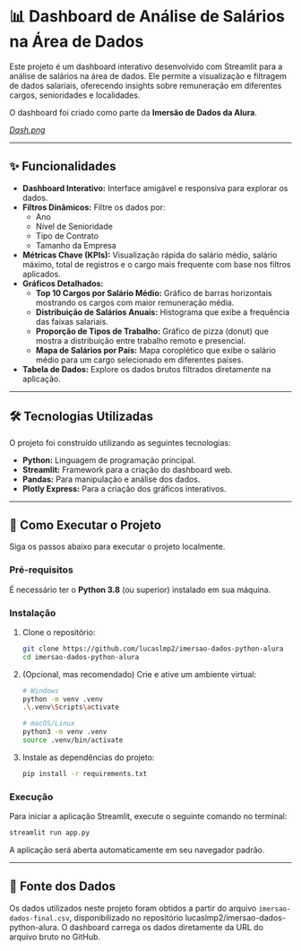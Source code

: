 # 📊 Dashboard de Análise de Salários na Área de Dados

Este projeto é um dashboard interativo desenvolvido com Streamlit para a análise de salários na área de dados. Ele permite a visualização e filtragem de dados salariais, oferecendo insights sobre remuneração em diferentes cargos, senioridades e localidades.

O dashboard foi criado como parte da **Imersão de Dados da Alura**.

 
*[Dash.png](https://github.com/lucaslmp2/imersao-dados-python-alura/Dash.png)*

---

## ✨ Funcionalidades

- **Dashboard Interativo:** Interface amigável e responsiva para explorar os dados.
- **Filtros Dinâmicos:** Filtre os dados por:
  - Ano
  - Nível de Senioridade
  - Tipo de Contrato
  - Tamanho da Empresa
- **Métricas Chave (KPIs):** Visualização rápida do salário médio, salário máximo, total de registros e o cargo mais frequente com base nos filtros aplicados.
- **Gráficos Detalhados:**
  - **Top 10 Cargos por Salário Médio:** Gráfico de barras horizontais mostrando os cargos com maior remuneração média.
  - **Distribuição de Salários Anuais:** Histograma que exibe a frequência das faixas salariais.
  - **Proporção de Tipos de Trabalho:** Gráfico de pizza (donut) que mostra a distribuição entre trabalho remoto e presencial.
  - **Mapa de Salários por País:** Mapa coroplético que exibe o salário médio para um cargo selecionado em diferentes países.
- **Tabela de Dados:** Explore os dados brutos filtrados diretamente na aplicação.

---

## 🛠️ Tecnologias Utilizadas

O projeto foi construído utilizando as seguintes tecnologias:

- **Python:** Linguagem de programação principal.
- **Streamlit:** Framework para a criação do dashboard web.
- **Pandas:** Para manipulação e análise dos dados.
- **Plotly Express:** Para a criação dos gráficos interativos.

---

## 🚀 Como Executar o Projeto

Siga os passos abaixo para executar o projeto localmente.

### Pré-requisitos

É necessário ter o **Python 3.8** (ou superior) instalado em sua máquina.

### Instalação

1.  Clone o repositório:
    ```bash
    git clone https://github.com/lucaslmp2/imersao-dados-python-alura
    cd imersao-dados-python-alura
    ```

2.  (Opcional, mas recomendado) Crie e ative um ambiente virtual:
    ```bash
    # Windows
    python -m venv .venv
    .\.venv\Scripts\activate
    
    # macOS/Linux
    python3 -m venv .venv
    source .venv/bin/activate
    ```

3.  Instale as dependências do projeto:
    ```bash
    pip install -r requirements.txt
    ```

### Execução

Para iniciar a aplicação Streamlit, execute o seguinte comando no terminal:
```bash
streamlit run app.py
```

A aplicação será aberta automaticamente em seu navegador padrão.

---

## 📄 Fonte dos Dados

Os dados utilizados neste projeto foram obtidos a partir do arquivo `imersao-dados-final.csv`, disponibilizado no repositório lucaslmp2/imersao-dados-python-alura. O dashboard carrega os dados diretamente da URL do arquivo bruto no GitHub.